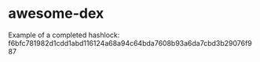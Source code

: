 # awesome-dex

Example of a completed hashlock: f6bfc781982d1cdd1abd116124a68a94c64bda7608b93a6da7cbd3b29076f987
